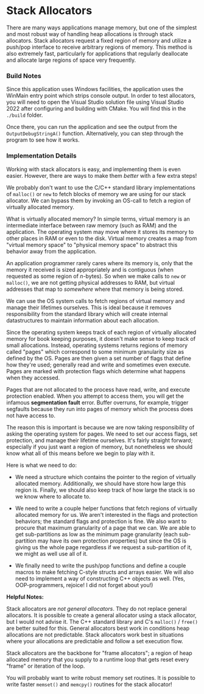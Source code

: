# Stack Allocators

There are many ways applications manage memory, but one of the simplest
and most robust way of handling heap allocations is through stack allocators. Stack
allocators request a fixed region of memory and utilize a push/pop interface to receive
arbitrary regions of memory. This method is also extremely fast, particularly for
applications that regularly deallocate and allocate large regions of space very frequently.

### Build Notes

Since this application uses Windows facilities, the application uses the WinMain entry
point which strips console output. In order to test allocators, you will need to
open the Visual Studio solution file using Visual Studio 2022 after configuring and
building with CMake. You will find this in the `./build` folder.

Once there, you can run the application and see the output from the `OutputDebugStringA()`
function. Alternatively, you can step through the program to see how it works.

### Implementation Details

Working with stack allocators is easy, and implementing them is even easier. However,
there are ways to make them *better* with a few extra steps!

We probably don't want to use the C/C++ standard library implementations of
`malloc()` or `new` to fetch blocks of memory we are using for our stack allocator.
We can bypass them by invoking an OS-call to fetch a region of virtually allocated memory.

What is virtually allocated memory? In simple terms, virtual memory is an intermediate
interface between raw memory (such as RAM) and the application. The operating system
may move where it stores its memory to other places in RAM or even to the disk.
Virtual memory creates a map from "virtual memory space" to "physical memory space"
to abstract this behavior away from the application.

An application programmer rarely cares where its memory is, only that the memory it
received is sized appropriately and is contiguous (when requested as some region of
*n*-bytes). So when we make calls to `new` or `malloc()`, we are not getting physical
addresses to RAM, but virtual addresses that map to *somewhere* where that memory
is being stored.

We can use the OS system calls to fetch regions of virtual memory and manage their
lifetimes ourselves. This is ideal because it removes responsibility from the standard
library which will create internal datastructures to maintain information about each
allocation.

Since the operating system keeps track of each region of virtually allocated memory
for book keeping purposes, it doesn't make sense to keep track of small allocations.
Instead, operating systems returns regions of memory called "pages" which correspond
to some minimum granularity size as defined by the OS. Pages are then given a set
number of flags that define how they're used; generally read and write and sometimes
even execute. Pages are marked with protection flags which determine what happens
when they accessed.

Pages that are not allocated to the process have read, write, and execute protection enabled.
When you attempt to access them, you will get the infamous **segmentation fault** error.
Buffer overruns, for example, trigger segfaults because they run into pages of memory
which the process does not have access to.

The reason this is important is because we are now taking responsibility of asking
the operating system for pages. We need to set our access flags, set protection,
and manage their lifetime ourselves. It's fairly straight forward; especially if
you just want a region of memory, but nonetheless we should know what all of this
means before we begin to play with it.

Here is what we need to do:

- We need a structure which contains the pointer to the region of virtually allocated
memory. Additionally, we should have store how large this region is. Finally, we
should also keep track of how large the stack is so we know where to allocate to.

- We need to write a couple helper functions that fetch regions of virtually allocated
memory for us. We aren't interested in the flags and protection behaviors; the standard
flags and protection is fine. We also want to procure that maximum granularity of a
page that we can. We are able to get sub-partitions as low as the minimum page granularity
(each sub-partition may have its own protection properties) but since the OS is
giving us the whole page regardless if we request a sub-partition of it, we might as
well use all of it.

- We finally need to write the push/pop functions and define a couple macros to
make fetching C-style structs and arrays easier. We will also need to implement
a way of constructing C++ objects as well. (Yes, OOP-programmers, rejoice! I did
not forget about you!)

**Helpful Notes:**

Stack allocators are *not general allocators*. They do not replace general allocators.
It is possible to create a general allocator using a stack allocator, but I would not
advise it. The C++ standard library and C's `malloc()` / `free()` are better suited
for this. General allocators best work in conditions heap allocations are not predictable.
Stack allocators work best in situations where your allocations are predictable and
follow a set execution flow.

Stack allocators are the backbone for "frame allocators"; a region of heap allocated
memory that you supply to a runtime loop that gets reset every "frame" or iteration
of the loop.

You will probably want to write robust memory set routines. It is possible to write
faster `memset()` and `memcpy()` routines for the stack allocator!

